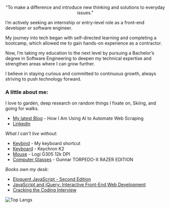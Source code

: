 
<p align="center">
  "To make a difference and introduce new thinking and solutions to everyday issues."
</p>


<p>
I’m actively seeking an internship or entry-level role as a front-end developer or software engineer. 

My journey into tech began with self-directed learning and completing a bootcamp, which allowed me to gain hands-on experience as a contractor. 

Now, I’m taking my education to the next level by pursuing a Bachelor’s degree in Software Engineering to deepen my technical expertise and strengthen areas where I can grow further.

I believe in staying curious and committed to continuous growth, always striving to push technology forward.
<p>


### A little about me:

I love to garden, deep research on random things I fixate on, Skiing, and going for walks.

- [My latest Blog](https://christopheralphonse.com/blog/how-i-am-using-ai-to-automate-scrapping) - How I Am Using AI to Automate Web Scraping
- [Linkedin](https://www.linkedin.com/in/christopheralphonse/)

_What I can't live without:_

- [Keybind](./vscode/keybinds.md) - My keyboard shortcut
- [Keyboard](https://www.keychron.com/products/keychron-k2-wireless-mechanical-keyboard) - Keychron K2
- [Mouse](https://www.logitechg.com/en-us/products/gaming-mice/g305-lightspeed-wireless-gaming-mouse.html) - Logi G305 12k DPI
- [Computer Glasses](https://www.smartbuyglasses.com/designer-eyeglasses/Gunnar/Gunnar-TORPEDO-X-RAZER-EDITION-Blue-Light-Block-RZR-30008-579076.html?feed=us) - Gunnar TORPEDO-X RAZER EDITION

_Books own my desk_:

- [Eloquent JavaScript - Second Edition](https://www.amazon.com/Eloquent-JavaScript-2nd-Ed-Introduction/dp/1593275846)
- [JavaScript and jQuery: Interactive Front-End Web Development](https://www.amazon.com/JavaScript-JQuery-Interactive-Front-End-Development/dp/1118531647)
- [Cracking the Coding Interview](https://www.amazon.com/Cracking-Coding-Interview-Programming-Questions/dp/0984782850?crid=53L0OCN2MOS3&dib=eyJ2IjoiMSJ9.nj6XTCgbP7Ay4ig5zGU-o8s4S8xUCinbbuvNUlcvZoLQekD_k_aVb8m82DeNy6mCxMBBmffiGKOu7ESixuRTQnZHsnt9EF1X8vRnVmRbV-QoO0Zcd_2fCjhgXeA942g1V39VWFbud8d_Vs6i8SKDS0ZllctISFL9IjQ8LYWxu8zaKn2kyZ19B24dzvGLvRuYR-4qhsoEGFPV-4QR_D-Zr3Gvfen3qkSDPrKve0Vju2E.Nej_TpWdnTkOU5m59t7gUKaKSaXanCsiTkxWZGX0Qxc&dib_tag=se&keywords=cracking+the+coding+interview&qid=1734236077&s=books&sprefix=cracking%2Cstripbooks%2C71&sr=1-1)


![Top Langs](https://github-readme-stats.vercel.app/api/top-langs/?username=ChristopherAlphonse&hide_progress=true)
